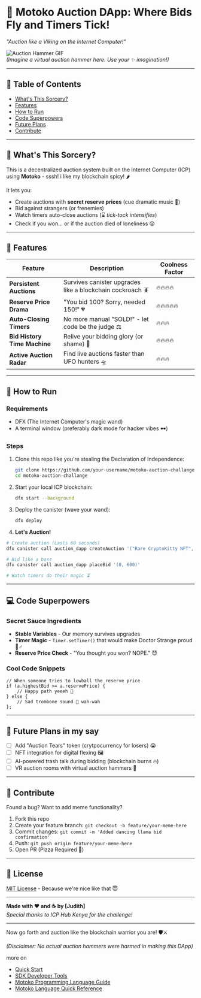 
# 🚀 Motoko Auction DApp: Where Bids Fly and Timers Tick!  
*"Auction like a Viking on the Internet Computer!"*  

![Auction Hammer GIF](https://media.giphy.com/media/l0HlHFRbmaZtBRhPy/giphy.gif)  
*(Imagine a virtual auction hammer here. Use your ✨ imagination!)*  

---

## 📜 Table of Contents
- [What's This Sorcery?](#-whats-this-sorcery)
- [Features](#-features)
- [How to Run](#-how-to-run)
- [Code Superpowers](#-code-superpowers)
- [Future Plans](#-future-plans)
- [Contribute](#-contribute)

---

## 🧙 What's This Sorcery?  
This is a decentralized auction system built on the Internet Computer (ICP) using **Motoko** - sssh! i like my blockchain spicy! 🌶️  

It lets you:  
- Create auctions with **secret reserve prices** (cue dramatic music 🎻)  
- Bid against strangers (or frenemies)  
- Watch timers auto-close auctions (⌛ *tick-tock intensifies*)  
- Check if you won... or if the auction died of loneliness 😢  

---

## 🌟 Features  

| Feature                      | Description                                  | Coolness Factor |
|------------------------------|----------------------------------------------|-----------------|
| **Persistent Auctions**       | Survives canister upgrades like a blockchain cockroach 🪳 | 🔥🔥🔥🔥 |
| **Reserve Price Drama**       | "You bid 100? Sorry, needed 150!" 💔         | 🔥🔥🔥🔥🔥 |
| **Auto-Closing Timers**       | No more manual "SOLD!" - let code be the judge ⚖️ | 🔥🔥🔥 |
| **Bid History Time Machine**  | Relive your bidding glory (or shame) 📜      | 🔥🔥🔥🔥 |
| **Active Auction Radar**      | Find live auctions faster than UFO hunters 🛸 | 🔥🔥🔥 |

---

## 🏃 How to Run  

### **Requirements**  
- DFX (The Internet Computer's magic wand)  
- A terminal window (preferably dark mode for hacker vibes 🕶️)  

### **Steps**  
1. Clone this repo like you're stealing the Declaration of Independence:  
   ```bash
   git clone https://github.com/your-username/motoko-auction-challange
   cd motoko-auction-challange
   ```

2. Start your local ICP blockchain:  
   ```bash
   dfx start --background
   ```

3. Deploy the canister (wave your wand):  
   ```bash
   dfx deploy
   ```

4. **Let's Auction!**  
```bash
# Create auction (Lasts 60 seconds)
dfx canister call auction_dapp createAuction '("Rare CryptoKitty NFT", 500, 60)'

# Bid like a boss
dfx canister call auction_dapp placeBid '(0, 600)'

# Watch timers do their magic ⏳
```

---

## 💻 Code Superpowers  

### **Secret Sauce Ingredients**  
- **Stable Variables** - Our memory survives upgrades  
- **Timer Magic** - `Timer.setTimer()` that would make Doctor Strange proud 🧙♂️  
- **Reserve Price Check** - "You thought you won? NOPE." 😈  

### **Cool Code Snippets**  
```motoko
// When someone tries to lowball the reserve price
if (a.highestBid >= a.reservePrice) {
    // Happy path yeeeh 🎉
} else {
    // Sad trombone sound 🎺 wah-wah
};
```

---

## 🚧 Future Plans in my say  
- [ ] Add "Auction Tears" token (crytpocurrency for losers) 😭  
- [ ] NFT integration for digital flexing 🖼️  
- [ ] AI-powered trash talk during bidding (blockchain burns 🔥)  
- [ ] VR auction rooms with virtual auction hammers 🔨  

---

## 🤝 Contribute  
Found a bug? Want to add meme functionality?  

1. Fork this repo  
2. Create your feature branch: `git checkout -b feature/your-meme-here`  
3. Commit changes: `git commit -m 'Added dancing llama bid confirmation'`  
4. Push: `git push origin feature/your-meme-here`  
5. Open PR (Pizza Required 🍕)  

---

## 📜 License  
[MIT License](LICENSE) - Because we're nice like that 😇  

---

**Made with ❤️ and ☕ by [Judith]**  
*Special thanks to ICP Hub Kenya for the challenge!*  

---

Now go forth and auction like the blockchain warrior you are! 🛡️⚔️  

*(Disclaimer: No actual auction hammers were harmed in making this DApp)*  

more on 
- [Quick Start](https://internetcomputer.org/docs/current/developer-docs/setup/deploy-locally)
- [SDK Developer Tools](https://internetcomputer.org/docs/current/developer-docs/setup/install)
- [Motoko Programming Language Guide](https://internetcomputer.org/docs/current/motoko/main/motoko)
- [Motoko Language Quick Reference](https://internetcomputer.org/docs/current/motoko/main/language-manual)



